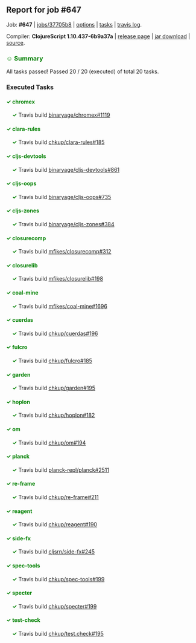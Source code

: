 ## Report for job #647

Job: **#647** | [jobs/37705b8](https://github.com/cljs-oss/canary/commit/37705b8b480b231fdb3e462085fee0ecdbe76442) | [options](options.edn) | [tasks](tasks.edn) | [travis log](https://travis-ci.org/cljs-oss/canary/builds/449214988).

Compiler: **ClojureScript 1.10.437-6b9a37a** | [release page](https://github.com/cljs-oss/canary/releases/tag/r1.10.437-6b9a37a) | [jar download](https://github.com/cljs-oss/canary/releases/download/r1.10.437-6b9a37a/clojurescript-1.10.437-6b9a37a.jar) | [source](https://github.com/clojure/clojurescript/commit/6b9a37a294746148d3f4f8c1b6839823fe6e23f3).

### <b style='color:green'>☺ Summary</b>

All tasks passed! Passed 20 / 20 (executed) of total 20 tasks.

### Executed Tasks

#### <b style='color:green'>&#x2713; chromex</b>
&nbsp;&nbsp;&nbsp;&nbsp;<b style='color:green'>&#x2713;</b> Travis build [binaryage/chromex#1119](https://travis-ci.org/binaryage/chromex/builds/449216487)<br>

#### <b style='color:green'>&#x2713; clara-rules</b>
&nbsp;&nbsp;&nbsp;&nbsp;<b style='color:green'>&#x2713;</b> Travis build [chkup/clara-rules#185](https://travis-ci.org/chkup/clara-rules/builds/449216491)<br>

#### <b style='color:green'>&#x2713; cljs-devtools</b>
&nbsp;&nbsp;&nbsp;&nbsp;<b style='color:green'>&#x2713;</b> Travis build [binaryage/cljs-devtools#861](https://travis-ci.org/binaryage/cljs-devtools/builds/449216493)<br>

#### <b style='color:green'>&#x2713; cljs-oops</b>
&nbsp;&nbsp;&nbsp;&nbsp;<b style='color:green'>&#x2713;</b> Travis build [binaryage/cljs-oops#735](https://travis-ci.org/binaryage/cljs-oops/builds/449216495)<br>

#### <b style='color:green'>&#x2713; cljs-zones</b>
&nbsp;&nbsp;&nbsp;&nbsp;<b style='color:green'>&#x2713;</b> Travis build [binaryage/cljs-zones#384](https://travis-ci.org/binaryage/cljs-zones/builds/449216501)<br>

#### <b style='color:green'>&#x2713; closurecomp</b>
&nbsp;&nbsp;&nbsp;&nbsp;<b style='color:green'>&#x2713;</b> Travis build [mfikes/closurecomp#312](https://travis-ci.org/mfikes/closurecomp/builds/449216510)<br>

#### <b style='color:green'>&#x2713; closurelib</b>
&nbsp;&nbsp;&nbsp;&nbsp;<b style='color:green'>&#x2713;</b> Travis build [mfikes/closurelib#198](https://travis-ci.org/mfikes/closurelib/builds/449216512)<br>

#### <b style='color:green'>&#x2713; coal-mine</b>
&nbsp;&nbsp;&nbsp;&nbsp;<b style='color:green'>&#x2713;</b> Travis build [mfikes/coal-mine#1696](https://travis-ci.org/mfikes/coal-mine/builds/449216514)<br>

#### <b style='color:green'>&#x2713; cuerdas</b>
&nbsp;&nbsp;&nbsp;&nbsp;<b style='color:green'>&#x2713;</b> Travis build [chkup/cuerdas#196](https://travis-ci.org/chkup/cuerdas/builds/449216538)<br>

#### <b style='color:green'>&#x2713; fulcro</b>
&nbsp;&nbsp;&nbsp;&nbsp;<b style='color:green'>&#x2713;</b> Travis build [chkup/fulcro#185](https://travis-ci.org/chkup/fulcro/builds/449216525)<br>

#### <b style='color:green'>&#x2713; garden</b>
&nbsp;&nbsp;&nbsp;&nbsp;<b style='color:green'>&#x2713;</b> Travis build [chkup/garden#195](https://travis-ci.org/chkup/garden/builds/449216541)<br>

#### <b style='color:green'>&#x2713; hoplon</b>
&nbsp;&nbsp;&nbsp;&nbsp;<b style='color:green'>&#x2713;</b> Travis build [chkup/hoplon#182](https://travis-ci.org/chkup/hoplon/builds/449216537)<br>

#### <b style='color:green'>&#x2713; om</b>
&nbsp;&nbsp;&nbsp;&nbsp;<b style='color:green'>&#x2713;</b> Travis build [chkup/om#194](https://travis-ci.org/chkup/om/builds/449216545)<br>

#### <b style='color:green'>&#x2713; planck</b>
&nbsp;&nbsp;&nbsp;&nbsp;<b style='color:green'>&#x2713;</b> Travis build [planck-repl/planck#2511](https://travis-ci.org/planck-repl/planck/builds/449216647)<br>

#### <b style='color:green'>&#x2713; re-frame</b>
&nbsp;&nbsp;&nbsp;&nbsp;<b style='color:green'>&#x2713;</b> Travis build [chkup/re-frame#211](https://travis-ci.org/chkup/re-frame/builds/449216595)<br>

#### <b style='color:green'>&#x2713; reagent</b>
&nbsp;&nbsp;&nbsp;&nbsp;<b style='color:green'>&#x2713;</b> Travis build [chkup/reagent#190](https://travis-ci.org/chkup/reagent/builds/449216599)<br>

#### <b style='color:green'>&#x2713; side-fx</b>
&nbsp;&nbsp;&nbsp;&nbsp;<b style='color:green'>&#x2713;</b> Travis build [cljsrn/side-fx#245](https://travis-ci.org/cljsrn/side-fx/builds/449216570)<br>

#### <b style='color:green'>&#x2713; spec-tools</b>
&nbsp;&nbsp;&nbsp;&nbsp;<b style='color:green'>&#x2713;</b> Travis build [chkup/spec-tools#199](https://travis-ci.org/chkup/spec-tools/builds/449216576)<br>

#### <b style='color:green'>&#x2713; specter</b>
&nbsp;&nbsp;&nbsp;&nbsp;<b style='color:green'>&#x2713;</b> Travis build [chkup/specter#199](https://travis-ci.org/chkup/specter/builds/449216621)<br>

#### <b style='color:green'>&#x2713; test-check</b>
&nbsp;&nbsp;&nbsp;&nbsp;<b style='color:green'>&#x2713;</b> Travis build [chkup/test.check#195](https://travis-ci.org/chkup/test.check/builds/449216665)<br>